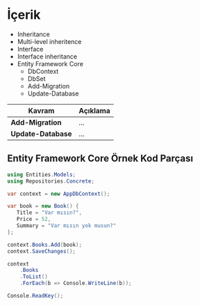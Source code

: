 # İçerik

- Inheritance
- Multi-level inheritence
- Interface
- Interface inheritance
- Entity Framework Core
  - DbContext
  - DbSet
  - Add-Migration
  - Update-Database

| Kavram              | Açıklama |
| ------------------- | -------- |
| **Add-Migration**   | ...      |
| **Update-Database** | ...      |

## Entity Framework Core Örnek Kod Parçası

```csharp
using Entities.Models;
using Repositories.Concrete;

var context = new AppDbContext();

var book = new Book() {
   Title = "Var mısın?",
   Price = 52,
   Summary = "Var mısın yok musun?"
};

context.Books.Add(book);
context.SaveChanges();

context
    .Books
    .ToList()
    .ForEach(b => Console.WriteLine(b));

Console.ReadKey();
```
